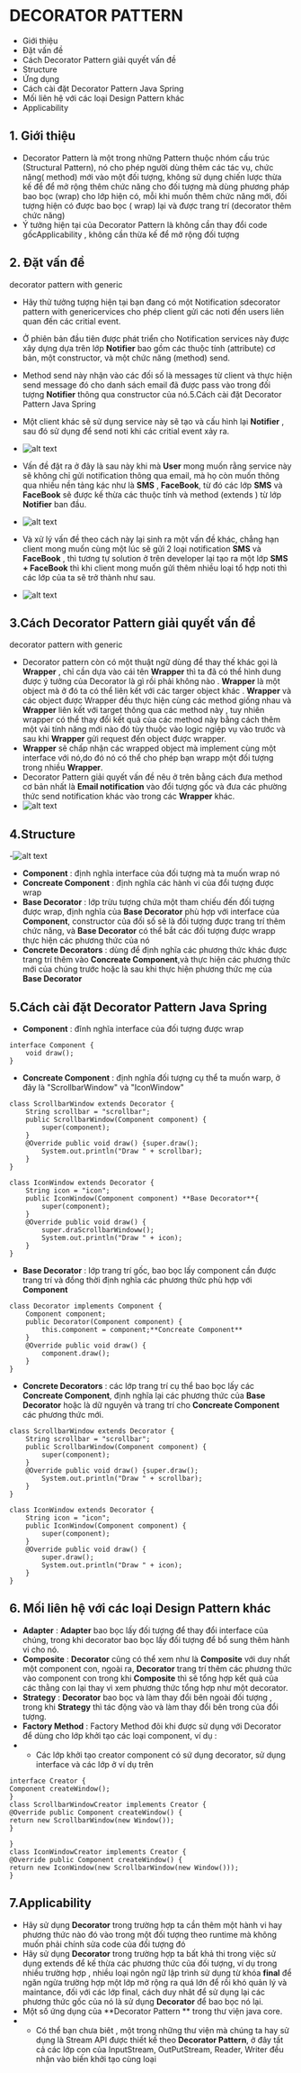 # DECORATOR PATTERN

- Giới thiệu
- Đặt vấn đề
- Cách Decorator Pattern giải quyết vấn đề
- Structure 
- Ứng dụng
- Cách cài đặt Decorator Pattern Java Spring
- Mối liên hệ với các loại Design Pattern khác
- Applicability

## 1. Giới thiệu
- Decorator Pattern là một trong những Pattern thuộc nhóm cấu trúc (Structural Pattern), nó cho phép người dùng thêm các tác vụ, chức năng( method) mới vào một đối tượng, không sử dụng chiến lược thừa kế để để mở rộng thêm chức năng cho đối tượng mà dùng phương pháp bao bọc (wrap) cho lớp hiện có, mỗi khi muốn thêm chức năng mới, đối tượng hiện có được bao bọc ( wrap) lại và được trang trí (decorator thêm chức năng)
- Ý tưởng hiện tại của Decorator Pattern là không cần thay đổi code gốcApplicability , không cần thừa kế để mở rộng đối tượng 

## 2. Đặt vấn đề
decorator pattern with generic
- Hãy thử tưởng tượng hiện tại bạn đang có một Notification sdecorator pattern with genericervices cho phép client gửi các noti đến users liên quan đến các critial event.
- Ở phiên bản đầu tiên được phát triển cho Notification services này được xây dựng dựa trên lớp **Notifier** bao gồm các thuộc tính (attribute) cơ bản,  một constructor, và một chức năng (method) send.
- Method send này nhận vào các đối số là messages từ client và thực hiện send message đó cho danh sách email đã được pass vào trong đối tượng **Notifier** thông qua constructor của nó.5.Cách cài đặt Decorator Pattern Java Spring
- Một client khác sẽ sử dụng service này sẽ tạo và cấu hình lại **Notifier** , sau đó sử dụng để send noti khi các critial event xảy ra.

- ![alt text](https://user-images.githubusercontent.com/57431066/142334969-7bb38abf-2e84-411f-9d88-93f9a3987360.png)

- Vấn đề đặt ra ở đây là sau này khi mà **User** mong muốn rằng service này sẽ không chỉ gửi notification thông qua email, mà họ còn muốn thông qua nhiều nền tảng kác như là **SMS** , **FaceBook**, từ đó các lớp  **SMS** và **FaceBook** sẽ được kế thừa các thuộc tính và method (extends ) từ lớp **Notifier** ban đầu.
- ![alt text](https://user-images.githubusercontent.com/57431066/142399244-f1186a54-d010-4e32-a518-8fb4d078278a.png)
- Và xử lý vấn đề theo cách này lại sinh ra một vấn đề khác, chẳng hạn client mong muốn cùng một lúc sẽ gửi 2 loại notification **SMS** và **FaceBook** , thì tương tự solution ở trên developer lại tạo ra một lớp **SMS + FaceBook** thì khi client mong muốn gửi thêm nhiều loại tổ hợp noti thì các lớp của ta sẽ trở thành như sau.
- ![alt text](https://user-images.githubusercontent.com/57431066/142431182-2e0855db-d957-4b1b-9648-4d182e3eb037.png)

## 3.Cách Decorator Pattern giải quyết vấn đề
decorator pattern with generic
- Decorator pattern còn có một thuật ngữ dùng để thay thế khác gọi là **Wrapper** , chỉ cần dựa vào cái tên **Wrapper** thì ta đã có thể hình dung được ý tưởng của Decorator là gì rồi phải không nào . **Wrapper** là một object mà ở đó ta có thể liên kết với các targer object khác . **Wrapper** và các object được Wrapper đều thực hiện cùng các method giống nhau và **Wrapper** liên kết với target thông qua các method này , tuy nhiên wrapper có thể thay đổi kết quả của các method này bằng cách thêm một vài tính năng mới nào đó tùy thuộc vào logic ngiệp vụ vào trước và sau khi **Wrapper** gửi request đến object được wrapper.
- **Wrapper** sẽ chấp nhận các wrapped object mà implement cùng một interface với nó,do đó nó có thể cho phép bạn wrapp một đối tượng trong nhiều **Wrapper**.
- Decorator Pattern giải quyết vấn đề nêu ở trên bằng cách đưa method cơ bản nhất là **Email notification** vào đổi tượng gốc và đưa các phường thức send notification khác vào trong các **Wrapper** khác.
- ![alt text](https://user-images.gi-thubusercontent.com/57431066/143668970-79e47a70-e6af-41d5-8a66-b15498b2e3e2.png)
## 4.Structure
-![alt text](https://user-images.githubusercontent.com/57431066/143669467-2b0e1ac6-3c1f-4206-936d-89cf46e773f3.png)
- **Component** : định nghĩa interface của đối tượng mà ta muốn wrap nó
- **Concreate Component** : định nghĩa các hành vi của đổi tượng được wrap
- **Base Decorator** : lớp trừu tượng chứa một tham chiếu đến đối tượng được wrap, định nghĩa của **Base Decorator** phù hợp với interface của **Component**, constructor của đối số sẽ là đối tượng được trang trí thêm chức năng, và **Base Decorator** có thể bắt các đối tượng được wrapp thực hiện các phương thức của nó
- **Concrete Decorators** : dùng để định nghĩa các phương thức khác được trang trí thêm vào **Concreate Component**,và thực hiện các phương thức mới của chúng trước hoặc là sau khi thực hiện phương thức mẹ của **Base Decorator**

## 5.Cách cài đặt Decorator Pattern Java Spring
- **Component** : đĩnh nghĩa interface của đối tượng được wrap
``` 
interface Component {
    void draw();
}
```
- **Concreate Component** : định nghĩa đối tượng cụ thể ta muốn warp, ở đây là "ScrollbarWindow" và "IconWindow"
```ScrollbarWindow
class ScrollbarWindow extends Decorator {
    String scrollbar = "scrollbar";
    public ScrollbarWindow(Component component) {
        super(component);
    }
    @Override public void draw() {super.draw();
        System.out.println("Draw " + scrollbar);
    }
}
```
```
class IconWindow extends Decorator {
    String icon = "icon";
    public IconWindow(Component component) **Base Decorator**{
        super(component);
    }
    @Override public void draw() {
        super.draScrollbarWindoww();
        System.out.println("Draw " + icon);
    }
}
```
- **Base Decorator** : lớp trang trí gốc, bao bọc lấy component cần được trang trí và đồng thời định nghĩa các phương thức phù hợp với **Component**

```
class Decorator implements Component {
    Component component;
    public Decorator(Component component) {
        this.component = component;**Concreate Component**
    }
    @Override public void draw() {
        component.draw();
    }
}
```
- **Concrete Decorators** : các lớp trang trí cụ thể bao bọc lấy các **Concreate Component**, định nghĩa lại các phương thức của **Base Decorator** hoặc là dữ nguyên và trang trí cho **Concreate Component** các phương thức mới.
```
class ScrollbarWindow extends Decorator {
    String scrollbar = "scrollbar";
    public ScrollbarWindow(Component component) {
        super(component);
    }
    @Override public void draw() {super.draw();
        System.out.println("Draw " + scrollbar);
    }
}
```
```
class IconWindow extends Decorator {
    String icon = "icon";
    public IconWindow(Component component) {
        super(component);
    }
    @Override public void draw() {
        super.draw();
        System.out.println("Draw " + icon);
    }
}
```
## 6. Mối liên hệ với các loại Design Pattern khác
- **Adapter** : **Adapter** bao bọc lấy đối tượng để thay đổi interface của chúng, trong khi decorator bao bọc lấy đối tượng để bổ sung thêm hành vi cho nó.
- **Composite** : **Decorator** cũng có thể xem như là **Composite** với duy nhất một component con, ngoài ra, **Decorator** trang trí thêm các phương thức vào component con trong khi **Composite** thì sẽ tổng hợp kết quả của các thằng con lại thay vì xem phương thức tổng hợp như một decorator.
- **Strategy** : **Decorator** bao bọc và làm thay đổi bên ngoài đối tượng , trong khi **Strategy** thì tác động vào và làm thay đổi bên trong của đổi tượng.
- **Factory Method** : Factory Method đôi khi được sử dụng với Decorator để dùng cho lớp khởi tạo các loại component,  ví dụ :
- - Các lớp khởi tạo creator component có sứ dụng decorator, sử dụng interface và các lớp ở ví dụ trên
```
interface Creator {
Component createWindow();
}
class ScrollbarWindowCreator implements Creator {
@Override public Component createWindow() {
return new ScrollbarWindow(new Window());
}
```
```
}
class IconWindowCreator implements Creator {
@Override public Component createWindow() {
return new IconWindow(new ScrollbarWindow(new Window()));
}
```
## 7.Applicability 
- Hãy sử dụng **Decorator** trong trường hợp ta cần thêm một hành vi hay phương thức nào đó vào trong một đối tượng theo runtime mà không muốn phải chính sửa code của đối tượng đó
- Hãy sử dụng **Decorator** trong trường hợp ta bất khả thi trong việc sử dụng extends để kế thừa các phương thức của đối tượng, ví dụ trong nhiều trường hợp , nhiều loại ngôn ngữ lập trình sử dụng từ khóa **final** để ngăn ngừa trường hợp một lớp mở rộng ra quá lớn để rồi khó quản lý và maintance, đối với các lớp final, cách duy nhât để sử dụng lại các phương thức gốc của nó là sử dụng **Decorator** để bao bọc nó lại.
- Một số ứng dụng của **Decorator Pattern ** trong thư viện java core.
- - Có thể bạn chưa biêt , một trong những thư viện mà chúng ta hay sử dụng là Stream API được thiết kế theo **Decorator Pattern**, ở đây tất cả các lớp con của InputStream, OutPutStream, Reader, Writer đều nhận vào biến khởi tạo cùng loại
